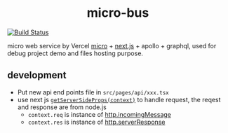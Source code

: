 <h1 style="text-align:center">micro-bus</h1>

[![Build Status][travis-micro-bus]][travis-micro-bus-build]

micro web service by Vercel [micro](https://github.com/vercel/micro) + [next.js](https://github.com/vercel/next.js) + apollo + graphql, used for debug project demo and files hosting purpose.

## development

- Put new api end points file in `src/pages/api/xxx.tsx`
- use next js [`getServerSideProps(context)`](https://nextjs.org/docs/basic-features/data-fetching#getserversideprops-server-side-rendering) to handle request, the reqest and response are from node.js 
  - `context.req` is instance of [http.incomingMessage](https://nodejs.org/api/http.html#http_class_http_incomingmessage)
  - `context.res` is instance of [http.serverResponse](https://nodejs.org/api/http.html#http_class_http_serverresponse)

[travis-micro-bus]: https://travis-ci.org/1846689910/micro-bus.svg?branch=master
[travis-micro-bus-build]: https://travis-ci.org/1846689910/micro-bus
